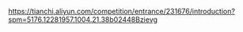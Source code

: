 https://tianchi.aliyun.com/competition/entrance/231676/introduction?spm=5176.12281957.1004.21.38b02448Bzievg
